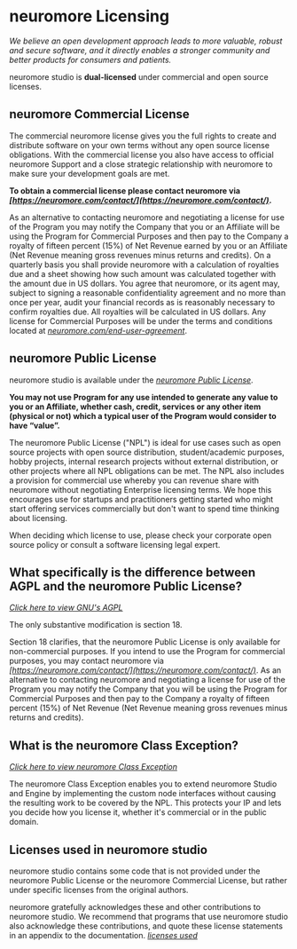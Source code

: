 # neuromore Licensing

_We believe an open development approach leads to more valuable, robust and secure software, and it directly enables a stronger community and better products for consumers and patients._

neuromore studio is **dual-licensed** under commercial and open source licenses. 

## neuromore Commercial License

The commercial neuromore license gives you the full rights to create and distribute software on your own terms without any open source license obligations. With the commercial license you also have access to official neuromore Support and a close strategic relationship with neuromore to make sure your development goals are met.

**To obtain a commercial license please contact neuromore via *[https://neuromore.com/contact/](https://neuromore.com/contact/)*.**

As an alternative to contacting neuromore and negotiating a license for use of the Program you may notify the Company that you or an Affiliate will be using the Program for Commercial Purposes and then pay to the Company a royalty of fifteen percent (15%) of Net Revenue earned by you or an Affiliate (Net Revenue meaning gross revenues minus returns and credits). On a quarterly basis you shall provide neuromore with a calculation of royalties due and a sheet showing how such amount was calculated together with the amount due in US dollars. You agree that neuromore, or its agent may, subject to signing a reasonable confidentiality agreement and no more than once per year, audit your financial records as is reasonably necessary to confirm royalties due. All royalties will be calculated in US dollars. Any license for Commercial Purposes will be under the terms and conditions located at *[neuromore.com/end-user-agreement](https://neuromore.com/end-user-agreement)*.

## neuromore Public License

neuromore studio is available under the *[neuromore Public License](https://github.com/neuromore/studio/blob/master/neuromore-public-license.md)*.

**You may not use Program for any use intended to generate any value to you or an Affiliate, whether cash, credit, services or any other item (physical or not) which a typical user of the Program would consider to have “value”.**

The neuromore Public License ("NPL") is ideal for use cases such as open source projects with open source distribution, student/academic purposes, hobby projects, internal research projects without external distribution, or other projects where all NPL obligations can be met. The NPL also includes a provision for commercial use whereby you can revenue share with neuromore without negotiating Enterprise licensing terms. We hope this encourages use for startups and practitioners getting started who might start offering services commercially but don't want to spend time thinking about licensing.

When deciding which license to use, please check your corporate open source policy or consult a software licensing legal expert.

## What specifically is the difference between AGPL and the neuromore Public License?
*[Click here to view GNU's AGPL](https://www.gnu.org/licenses/agpl-3.0.de.html)*

The only substantive modification is section 18.

Section 18 clarifies, that the neuromore Public License is only available for non-commercial purposes. If you intend to use the Program for commercial purposes, you may contact neuromore via *[https://neuromore.com/contact/](https://neuromore.com/contact/)*. As an alternative to contacting neuromore and negotiating a license for use of the Program you may notify the Company that you will be using the Program for Commercial Purposes and then pay to the Company a royalty of fifteen percent (15%) of Net Revenue (Net Revenue meaning gross revenues minus returns and credits).

## What is the neuromore Class Exception?
*[Click here to view neuromore Class Exception](https://github.com/neuromore/studio/blob/master/neuromore-class-exception.md)*

The neuromore Class Exception enables you to extend neuromore Studio and Engine by implementing the custom node interfaces without causing the resulting work to be covered by the NPL. This protects your IP and lets you decide how you license it, whether it's commercial or in the public domain.

## Licenses used in neuromore studio
neuromore studio contains some code that is not provided under the neuromore Public License or the neuromore Commercial License, but rather under specific licenses from the original authors.

neuromore gratefully acknowledges these and other contributions to neuromore studio. We recommend that programs that use neuromore studio also acknowledge these contributions, and quote these license statements in an appendix to the documentation.
*[licenses used](https://github.com/neuromore/studio/blob/master/deps/README.md)*
